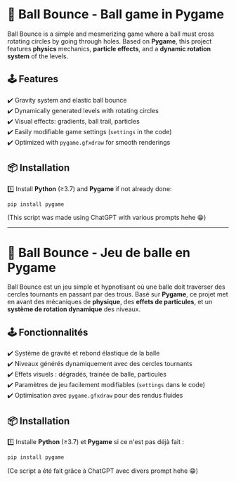 # 🎾 Ball Bounce - Ball game in Pygame

Ball Bounce is a simple and mesmerizing game where a ball must cross rotating circles by going through holes. Based on **Pygame**, this project features **physics** mechanics, **particle effects**, and a **dynamic rotation system** of the levels.

## 🕹️ Features

✔️ Gravity system and elastic ball bounce  
✔️ Dynamically generated levels with rotating circles  
✔️ Visual effects: gradients, ball trail, particles  
✔️ Easily modifiable game settings (`settings` in the code)  
✔️ Optimized with `pygame.gfxdraw` for smooth renderings  

## 📦 Installation

1️⃣ Install **Python** (≥3.7) and **Pygame** if not already done:
```bash
pip install pygame
```
(This script was made using ChatGPT with various prompts hehe 😁)  


----------------------------------------------------------------------------------------

# 🎾 Ball Bounce - Jeu de balle en Pygame  

Ball Bounce est un jeu simple et hypnotisant où une balle doit traverser des cercles tournants en passant par des trous. Basé sur **Pygame**, ce projet met en avant des mécaniques de **physique**, des **effets de particules**, et un **système de rotation dynamique** des niveaux.

## 🕹️ Fonctionnalités  

✔️ Système de gravité et rebond élastique de la balle  
✔️ Niveaux générés dynamiquement avec des cercles tournants  
✔️ Effets visuels : dégradés, trainée de balle, particules  
✔️ Paramètres de jeu facilement modifiables (`settings` dans le code)  
✔️ Optimisation avec `pygame.gfxdraw` pour des rendus fluides  

## 📦 Installation  

1️⃣ Installe **Python** (≥3.7) et **Pygame** si ce n'est pas déjà fait :  
   ```bash
   pip install pygame
   ```


(Ce script a été fait grâce à ChatGPT avec divers prompt hehe 😁)  
